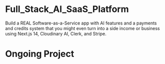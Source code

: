 # Full_Stack_AI_SaaS_Platform
Build a REAL Software-as-a-Service app with AI features and a payments and credits system that you might even turn into a side income or business using Next.js 14, Cloudinary AI, Clerk, and Stripe.

# Ongoing Project
